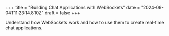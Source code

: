 +++
title = "Building Chat Applications with WebSockets"
date = "2024-09-04T11:23:14.810Z"
draft = false
+++

Understand how WebSockets work and how to use them to create real-time chat applications.
        